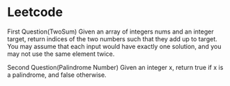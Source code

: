 # Leetcode
First Question(TwoSum)
Given an array of integers nums and an integer target, return indices of the two numbers such that they add up to target.
 You may assume that each input would have exactly one solution, and you may not use the same element twice.
 
 Second Question(Palindrome Number)
 Given an integer x, return true if x is a palindrome, and false otherwise.
 
 
 





